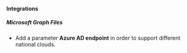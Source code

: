 
#### Integrations
##### Microsoft Graph Files
- Add a parameter **Azure AD endpoint** in order to support different national clouds.
